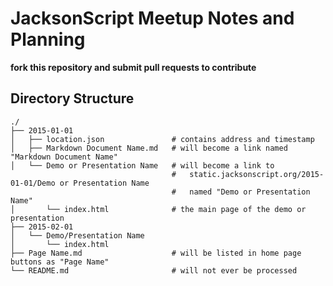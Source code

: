 # JacksonScript Meetup Notes and Planning

__fork this repository and submit pull requests to contribute__

## Directory Structure

```
./
├── 2015-01-01
│   ├── location.json				# contains address and timestamp
│   ├── Markdown Document Name.md	# will become a link named "Markdown Document Name"
│   └── Demo or Presentation Name	# will become a link to 
									#   static.jacksonscript.org/2015-01-01/Demo or Presentation Name
									#   named "Demo or Presentation Name"
│       └── index.html				# the main page of the demo or presentation
├── 2015-02-01
│   └── Demo/Presentation Name
│       └── index.html
├── Page Name.md					# will be listed in home page buttons as "Page Name"
└── README.md						# will not ever be processed
```
